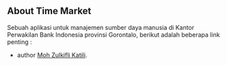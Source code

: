 ## About Time Market

Sebuah aplikasi untuk manajemen sumber daya manusia di Kantor Perwakilan Bank Indonesia provinsi Gorontalo, berikut adalah beberapa link penting :

- author [Moh Zulkifli Katili](https://linktr.ee/kikiraihann).
